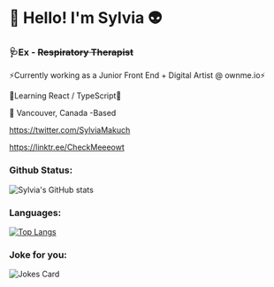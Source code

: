 # :wave:  Hello! I'm Sylvia :alien: #
###     🩺Ex - ~~Respiratory Therapist~~    
⚡Currently working as a Junior Front End + Digital Artist @ ownme.io⚡

🌱Learning React / TypeScript🌱

:round_pushpin:  Vancouver, Canada -Based 

https://twitter.com/SylviaMakuch

https://linktr.ee/CheckMeeeowt
<!-- Markdown -->

###  Github Status: ###  
![Sylvia's GitHub stats](https://github-readme-stats.vercel.app/api?username=sylviamakuch&show_icons=true&theme=synthwave)

###  Languages: ###  
[![Top Langs](https://github-readme-stats.vercel.app/api/top-langs/?username=sylviamakuch&layout=compact&theme=synthwave)](https://github.com/sylviamakuch/github-readme-stats)

###  Joke for you: ###  
![Jokes Card](https://readme-jokes.vercel.app/api)
